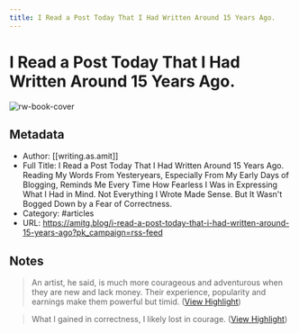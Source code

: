 ```yaml
---
title: I Read a Post Today That I Had Written Around 15 Years Ago.
---
```


# I Read a Post Today That I Had Written Around 15 Years Ago.

![rw-book-cover](https://cdn.writeas.net/img/w-sq-light.png)

## Metadata
- Author: [[writing.as.amit]]
- Full Title: I Read a Post Today That I Had Written Around 15 Years Ago. Reading My Words From Yesteryears, Especially From My Early Days of Blogging, Reminds Me Every Time How Fearless I Was in Expressing What I Had in Mind. Not Everything I Wrote Made Sense. But It Wasn't Bogged Down by a Fear of Correctness.
- Category: #articles
- URL: https://amitg.blog/i-read-a-post-today-that-i-had-written-around-15-years-ago?pk_campaign=rss-feed

## Notes
> An artist, he said, is much more courageous and adventurous when they are new and lack money. Their experience, popularity and earnings make them powerful but timid. ([View Highlight](https://read.readwise.io/read/01gvhjgthng4n7m4e0xya8eqsr))

> What I gained in correctness, I likely lost in courage. ([View Highlight](https://read.readwise.io/read/01gvhjh1y6s28c8kmdagbyqpew))

